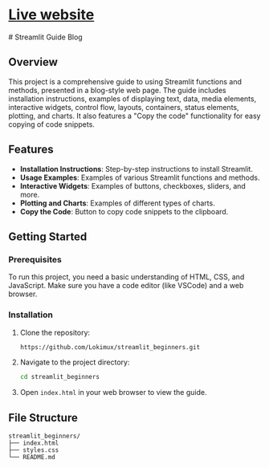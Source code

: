 <h1><a href="https://streamlit-beginners.vercel.app/">Live website</a></h1>
# Streamlit Guide Blog

## Overview
This project is a comprehensive guide to using Streamlit functions and methods, presented in a blog-style web page. The guide includes installation instructions, examples of displaying text, data, media elements, interactive widgets, control flow, layouts, containers, status elements, plotting, and charts. It also features a "Copy the code" functionality for easy copying of code snippets.

## Features
- **Installation Instructions**: Step-by-step instructions to install Streamlit.
- **Usage Examples**: Examples of various Streamlit functions and methods.
- **Interactive Widgets**: Examples of buttons, checkboxes, sliders, and more.
- **Plotting and Charts**: Examples of different types of charts.
- **Copy the Code**: Button to copy code snippets to the clipboard.

## Getting Started

### Prerequisites
To run this project, you need a basic understanding of HTML, CSS, and JavaScript. Make sure you have a code editor (like VSCode) and a web browser.

### Installation

1. Clone the repository:
    ```bash
    https://github.com/Lokimux/streamlit_beginners.git
    ```

2. Navigate to the project directory:
    ```bash
    cd streamlit_beginners
    ```

3. Open `index.html` in your web browser to view the guide.

## File Structure

```plaintext
streamlit_beginners/
├── index.html
├── styles.css
└── README.md

